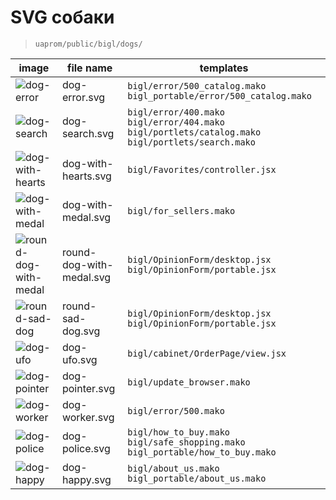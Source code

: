 <!--
more/images/svg-dogs|1
-->

[dog-error]: http://assets.uaprom-trunk.dev-cluster.uaprom/bigl/images/dogs/dog-error.svg "svg-dog"
[dog-search]: http://assets.uaprom-trunk.dev-cluster.uaprom/bigl/images/dogs/dog-search.svg "svg-dog"
[dog-with-hearts]: http://assets.uaprom-trunk.dev-cluster.uaprom/bigl/images/dogs/dog-with-hearts.svg "svg-dog"
[dog-with-medal]: http://assets.uaprom-trunk.dev-cluster.uaprom/bigl/images/dogs/dog-with-medal.svg "svg-dog"
[round-dog-with-medal]: http://assets.uaprom-trunk.dev-cluster.uaprom/bigl/images/dogs/round-dog-with-medal.svg "svg-dog"
[round-sad-dog]: http://assets.uaprom-trunk.dev-cluster.uaprom/bigl/images/dogs/round-sad-dog.svg "svg-dog"
[dog-ufo]: http://assets.uaprom-trunk.dev-cluster.uaprom/bigl/images/dogs/dog-ufo.svg "svg-dog"
[dog-pointer]: http://assets.uaprom-trunk.dev-cluster.uaprom/bigl/images/dogs/dog-pointer.svg "svg-dog"
[dog-worker]: http://assets.uaprom-trunk.dev-cluster.uaprom/bigl/images/dogs/dog-worker.svg "svg-dog"
[dog-police]: http://assets.uaprom-trunk.dev-cluster.uaprom/bigl/images/dogs/dog-police.svg "svg-dog"
[dog-happy]: http://assets.uaprom-trunk.dev-cluster.uaprom/bigl/images/dogs/dog-happy.svg "svg-dog"


# SVG собаки

> `uaprom/public/bigl/dogs/`


|          image          |        file name         |  templates |
|-------------------------|--------------------------|------------|
| ![dog-error]            | dog-error.svg            | `bigl/error/500_catalog.mako` `bigl_portable/error/500_catalog.mako` |
| ![dog-search]           | dog-search.svg           | `bigl/error/400.mako` `bigl/error/404.mako` `bigl/portlets/catalog.mako` `bigl/portlets/search.mako` |
| ![dog-with-hearts]      | dog-with-hearts.svg      | `bigl/Favorites/controller.jsx` |
| ![dog-with-medal]       | dog-with-medal.svg       | `bigl/for_sellers.mako` |
| ![round-dog-with-medal] | round-dog-with-medal.svg | `bigl/OpinionForm/desktop.jsx` `bigl/OpinionForm/portable.jsx` |
| ![round-sad-dog]        | round-sad-dog.svg        | `bigl/OpinionForm/desktop.jsx` `bigl/OpinionForm/portable.jsx` |
| ![dog-ufo]              | dog-ufo.svg              | `bigl/cabinet/OrderPage/view.jsx` |
| ![dog-pointer]          | dog-pointer.svg          | `bigl/update_browser.mako` |
| ![dog-worker]           | dog-worker.svg           | `bigl/error/500.mako` |
| ![dog-police]           | dog-police.svg           | `bigl/how_to_buy.mako` `bigl/safe_shopping.mako` `bigl_portable/how_to_buy.mako` |
| ![dog-happy]            | dog-happy.svg            | `bigl/about_us.mako` `bigl_portable/about_us.mako` |



